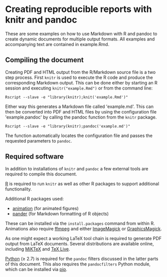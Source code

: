 # Creating reproducible reports with knitr and pandoc

These are some examples on how to use Markdown with R and pandoc to create
dynamic documents for multiple output formats. All examples and accompanying text
are contained in example.Rmd.

## Compiling the document
Creating PDF and HTML output from the R/Markdown source file is a two step process.
First `knitr` is used to execute the R code and produce the corresponding Markdown
output. This can be done either by starting an R session and executing 
`knitr("example.Rmd")` or from the command line:

```
Rscript --slave -e "library(knitr);knit('example.Rmd')" 
```
Either way this generates a Markdown file called 'example.md'. This can then be
converted into PDF and HTML files by using the configuration file 'example.pandoc'
by calling the pandoc function from the `knitr` package.

```
Rscript --slave -e "library(knitr);pandoc('example.md')"
```
The function automatically locates the configuration file and passes the requested
parameters to `pandoc`.

## Required software
In addition to installations of `knitr` and `pandoc` a few external tools 
are required to compile this document. 

[R](http://r-project.org/) is required to run `knitr` as well as other R packages
to support additional functionality.

Additional R packages used:

* [animation](http://cran.r-project.org/web/packages/animation/index.html)
  (for animated figures)
* [pander](http://cran.r-project.org/web/packages/pander/index.html) (for Markdown
  formatting of R objects)

These can be installed via the `install.packages` command from within R.
Animations also require [ffmpeg](https://www.ffmpeg.org/) and either
[ImageMagick](http://www.imagemagick.org/) or 
[GraphicsMagick](http://www.graphicsmagick.org/).

As one might expect a working LaTeX tool chain is required to generate
PDF output from LaTeX documents. Several distributions are available
online, including [MiKTeX](http://miktex.org/) and [TeX Live](https://www.tug.org/texlive/). 

[Python](https://www.python.org/) ($\geq$ 2.7) is required for the `pandoc`
filters discussed in the latter parts of this document. This also requires
the `pandocfilters` Python module, which can be installed via 
[pip](https://pypi.python.org/pypi/pip).